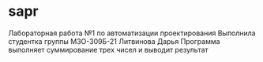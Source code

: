 # sapr
Лабораторная работа №1 по автоматизации проектирования
Выполнила студентка группы М3О-309Б-21 Литвинова Дарья
Программа выполняет суммирование трех чисел и выводит результат
